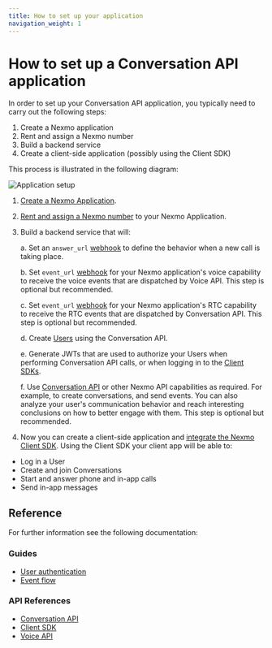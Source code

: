 ```yaml
---
title: How to set up your application
navigation_weight: 1
---
```


# How to set up a Conversation API application

In order to set up your Conversation API application, you typically need to carry out the following steps:

1. Create a Nexmo application
2. Rent and assign a Nexmo number
3. Build a backend service
4. Create a client-side application (possibly using the Client SDK)

This process is illustrated in the following diagram:

![Application setup](/assets/images/conversation-api/conv-diagram-setup.gif)

1. [Create a Nexmo Application](/application/overview#creating-applications).

2. [Rent and assign a Nexmo number](/numbers/guides/number-management#rent-a-virtual-number) to your Nexmo Application.

3. Build a backend service that will:

    a. Set an `answer_url` [webhook](/application/overview#webhooks) to define the behavior when a new call is taking place.

    b. Set `event_url` [webhook](/voice/voice-api/webhook-reference#event-webhook) for your Nexmo application's voice capability to receive the voice events that are dispatched by Voice API. This step is optional but recommended.

    c. Set `event_url` [webhook](/application/overview#webhook-types) for your Nexmo application's RTC capability to receive the RTC events that are dispatched by Conversation API. This step is optional but recommended.
    
    d. Create [Users](/conversation/concepts/user) using the Conversation API.

    e. Generate JWTs that are used to authorize your Users when performing Conversation API calls, or when logging in to the [Client SDKs](/client-sdk/setup/add-sdk-to-your-app).

    f. Use [Conversation API](/conversation/api-reference) or other Nexmo API capabilities as required. For example, to create conversations, and send events. You can also analyze your user's communication behavior and reach interesting conclusions on how to better engage with them. This step is optional but recommended.

4. Now you can create a client-side application and [integrate the Nexmo Client SDK](/client-sdk/setup/add-sdk-to-your-app/). Using the Client SDK your client app will be able to:

* Log in a User
* Create and join Conversations
* Start and answer phone and in-app calls
* Send in-app messages

## Reference

For further information see the following documentation:

### Guides

* [User authentication](/conversation/guides/user-authentication)
* [Event flow](/conversation/guides/event-flow)

### API References

* [Conversation API](/api/conversation)
* [Client SDK](/client-sdk/overview)
* [Voice API](/voice/voice-api/overview)

